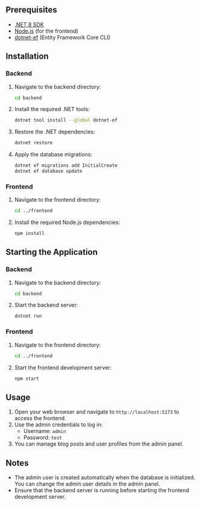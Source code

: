 ## Prerequisites

- [.NET 8 SDK](https://dotnet.microsoft.com/download/dotnet/8.0)
- [Node.js](https://nodejs.org/) (for the frontend)
- [dotnet-ef](https://docs.microsoft.com/en-us/ef/core/cli/dotnet) (Entity Framework Core CLI)

## Installation

### Backend

1. Navigate to the backend directory:

   ```sh
   cd backend
   ```

2. Install the required .NET tools:

   ```sh
   dotnet tool install --global dotnet-ef
   ```

3. Restore the .NET dependencies:

   ```sh
   dotnet restore
   ```

4. Apply the database migrations:
   ```sh
   dotnet ef migrations add InitialCreate
   dotnet ef database update
   ```

### Frontend

1. Navigate to the frontend directory:

   ```sh
   cd ../frontend
   ```

2. Install the required Node.js dependencies:
   ```sh
   npm install
   ```

## Starting the Application

### Backend

1. Navigate to the backend directory:

   ```sh
   cd backend
   ```

2. Start the backend server:
   ```sh
   dotnet run
   ```

### Frontend

1. Navigate to the frontend directory:

   ```sh
   cd ../frontend
   ```

2. Start the frontend development server:
   ```sh
   npm start
   ```

## Usage

1. Open your web browser and navigate to `http://localhost:5173` to access the frontend.
2. Use the admin credentials to log in:
   - Username: `admin`
   - Password: `test`
3. You can manage blog posts and user profiles from the admin panel.

## Notes

- The admin user is created automatically when the database is initialized. You can change the admin user details in the admin panel.
- Ensure that the backend server is running before starting the frontend development server.
